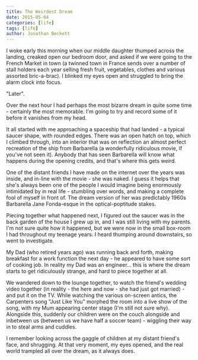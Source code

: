 ```yaml
---
title: The Weirdest Dream
date: 2015-05-04
categories: [life]
tags: [life]
author: Jonathan Beckett
---
```


I woke early this morning when our middle daughter thumped across the landing, creaked open our bedroom door, and asked if we were going to the French Market in town (a twinned town in France sends over a number of stall holders each year selling fresh fruit, vegetables, clothes and various assorted bric-a-brac). I blinked my eyes open and struggled to bring the alarm clock into focus.

"Later".

Over the next hour I had perhaps the most bizarre dream in quite some time - certainly the most memorable. I'm going to try and record some of it before it vanishes from my head.

It all started with me approaching a spaceship that had landed - a typical saucer shape, with rounded edges. There was an open hatch on top, which I climbed through, into an interior that was on reflection an almost perfect recreation of the ship from Barbarella (a wonderfully ridiculous movie, if you've not seen it). Anybody that has seen Barbarella will know what happens during the opening credits, and that's where this gets weird.

One of the distant friends I have made on the internet over the years was inside, and in-line with the movie - she was naked. I guess it helps that she's always been one of the people I would imagine being enormously intimidated by in real life - stumbling over words, and making a complete fool of myself in front of. The dream version of her was predictably 1960s Barbarella Jane Fonda-esque in the optical-poptitude stakes.

Piecing together what happened next, I figured out the saucer was in the back garden of the house I grew up in, and I was still living with my parents. I'm not sure quite how it happened, but we were now in the small box-room I had throughout my teenage years. I heard thumping around downstairs, so went to investigate.

My Dad (who retired years ago) was running back and forth, making breakfast for a work function the next day - he appeared to have some sort of cooking job. In reality my Dad was an engineer... this is where the dream starts to get ridiculously strange, and hard to piece together at all.

We wandered down to the lounge together, to watch the friend's wedding video together (in reality - the here and now - she had just got married) - and put it on the TV. While watching the various on-screen antics, the Carpenters song "Just Like You" morphed the room into a live show of the song, with my Mum appearing center stage (I'm still not sure why). Alongside this, suddenly our children were on the couch alongside and inbetween us (between us we have half a soccer team) - wiggling their way in to steal arms and cuddles.

I remember looking across the gaggle of children at my distant friend's face, and shrugging. At that very moment, my eyes opened, and the real world trampled all over the dream, as it always does.